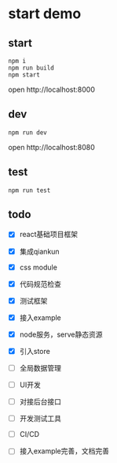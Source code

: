 # start demo

## start
```
npm i
npm run build
npm start
```

open http://localhost:8000

## dev
```
npm run dev
```

open http://localhost:8080

## test
```
npm run test
```

## todo

- [x] react基础项目框架
- [x] 集成qiankun
- [x] css module
- [x] 代码规范检查
- [x] 测试框架
- [x] 接入example
- [x] node服务，serve静态资源
- [x] 引入store
- [ ] 全局数据管理
- [ ] UI开发
- [ ] 对接后台接口
- [ ] 开发测试工具
- [ ] CI/CD
- [ ] 接入example完善，文档完善


